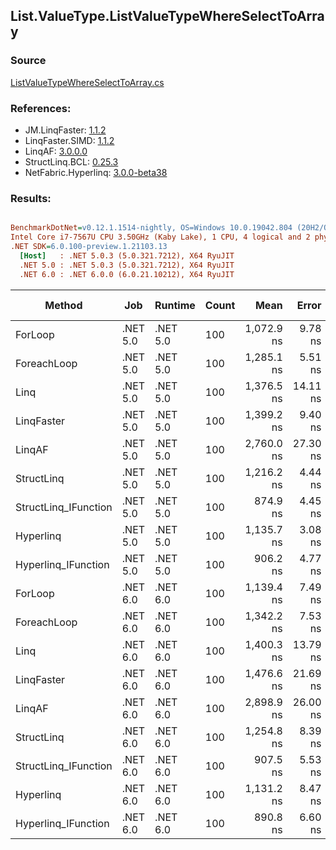 ﻿## List.ValueType.ListValueTypeWhereSelectToArray

### Source
[ListValueTypeWhereSelectToArray.cs](../LinqBenchmarks/List/ValueType/ListValueTypeWhereSelectToArray.cs)

### References:
- JM.LinqFaster: [1.1.2](https://www.nuget.org/packages/JM.LinqFaster/1.1.2)
- LinqFaster.SIMD: [1.1.2](https://www.nuget.org/packages/LinqFaster.SIMD/1.0.3)
- LinqAF: [3.0.0.0](https://www.nuget.org/packages/LinqAF/3.0.0.0)
- StructLinq.BCL: [0.25.3](https://www.nuget.org/packages/StructLinq.BCL/0.25.3)
- NetFabric.Hyperlinq: [3.0.0-beta38](https://www.nuget.org/packages/NetFabric.Hyperlinq/3.0.0-beta38)

### Results:
``` ini

BenchmarkDotNet=v0.12.1.1514-nightly, OS=Windows 10.0.19042.804 (20H2/October2020Update)
Intel Core i7-7567U CPU 3.50GHz (Kaby Lake), 1 CPU, 4 logical and 2 physical cores
.NET SDK=6.0.100-preview.1.21103.13
  [Host]   : .NET 5.0.3 (5.0.321.7212), X64 RyuJIT
  .NET 5.0 : .NET 5.0.3 (5.0.321.7212), X64 RyuJIT
  .NET 6.0 : .NET 6.0.0 (6.0.21.10212), X64 RyuJIT


```
|               Method |      Job |  Runtime | Count |       Mean |    Error |   StdDev | Ratio | RatioSD |  Gen 0 | Gen 1 | Gen 2 | Allocated |
|--------------------- |--------- |--------- |------ |-----------:|---------:|---------:|------:|--------:|-------:|------:|------:|----------:|
|              ForLoop | .NET 5.0 | .NET 5.0 |   100 | 1,072.9 ns |  9.78 ns |  8.67 ns |  1.00 |    0.00 | 3.4866 |     - |     - |      7 KB |
|          ForeachLoop | .NET 5.0 | .NET 5.0 |   100 | 1,285.1 ns |  5.51 ns |  4.30 ns |  1.20 |    0.01 | 3.4866 |     - |     - |      7 KB |
|                 Linq | .NET 5.0 | .NET 5.0 |   100 | 1,376.5 ns | 14.11 ns | 12.51 ns |  1.28 |    0.02 | 2.5616 |     - |     - |      5 KB |
|           LinqFaster | .NET 5.0 | .NET 5.0 |   100 | 1,399.2 ns |  9.40 ns |  8.33 ns |  1.30 |    0.01 | 3.4866 |     - |     - |      7 KB |
|               LinqAF | .NET 5.0 | .NET 5.0 |   100 | 2,760.0 ns | 27.30 ns | 25.54 ns |  2.57 |    0.03 | 3.4714 |     - |     - |      7 KB |
|           StructLinq | .NET 5.0 | .NET 5.0 |   100 | 1,216.2 ns |  4.44 ns |  3.47 ns |  1.13 |    0.01 | 1.0929 |     - |     - |      2 KB |
| StructLinq_IFunction | .NET 5.0 | .NET 5.0 |   100 |   874.9 ns |  4.45 ns |  3.94 ns |  0.82 |    0.01 | 1.0433 |     - |     - |      2 KB |
|            Hyperlinq | .NET 5.0 | .NET 5.0 |   100 | 1,135.7 ns |  3.08 ns |  2.58 ns |  1.06 |    0.01 | 1.0433 |     - |     - |      2 KB |
|  Hyperlinq_IFunction | .NET 5.0 | .NET 5.0 |   100 |   906.2 ns |  4.77 ns |  3.99 ns |  0.84 |    0.01 | 1.0433 |     - |     - |      2 KB |
|              ForLoop | .NET 6.0 | .NET 6.0 |   100 | 1,139.4 ns |  7.49 ns |  7.00 ns |  1.06 |    0.01 | 3.4866 |     - |     - |      7 KB |
|          ForeachLoop | .NET 6.0 | .NET 6.0 |   100 | 1,342.2 ns |  7.53 ns |  7.05 ns |  1.25 |    0.01 | 3.4866 |     - |     - |      7 KB |
|                 Linq | .NET 6.0 | .NET 6.0 |   100 | 1,400.3 ns | 13.79 ns | 11.52 ns |  1.30 |    0.02 | 2.5616 |     - |     - |      5 KB |
|           LinqFaster | .NET 6.0 | .NET 6.0 |   100 | 1,476.6 ns | 21.69 ns | 20.29 ns |  1.37 |    0.02 | 3.4866 |     - |     - |      7 KB |
|               LinqAF | .NET 6.0 | .NET 6.0 |   100 | 2,898.9 ns | 26.00 ns | 24.32 ns |  2.70 |    0.03 | 3.4714 |     - |     - |      7 KB |
|           StructLinq | .NET 6.0 | .NET 6.0 |   100 | 1,254.8 ns |  8.39 ns |  7.85 ns |  1.17 |    0.01 | 1.0929 |     - |     - |      2 KB |
| StructLinq_IFunction | .NET 6.0 | .NET 6.0 |   100 |   907.5 ns |  5.53 ns |  4.90 ns |  0.85 |    0.01 | 1.0433 |     - |     - |      2 KB |
|            Hyperlinq | .NET 6.0 | .NET 6.0 |   100 | 1,131.2 ns |  8.47 ns |  7.51 ns |  1.05 |    0.01 | 1.0433 |     - |     - |      2 KB |
|  Hyperlinq_IFunction | .NET 6.0 | .NET 6.0 |   100 |   890.8 ns |  6.60 ns |  5.51 ns |  0.83 |    0.01 | 1.0433 |     - |     - |      2 KB |
